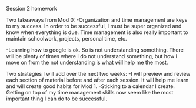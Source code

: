 Session 2 homework

Two takeaways from Mod 0:
  -Organization and time management are keys to my success. In order to be successful, I must be super organized and know when everything is due. Time management is also really important to maintain schoolwork, projects, personal time, etc.

  -Learning how to google is ok. So is not understanding something. There will be plenty of times where I do not understand something, but how i move on from the not understanding is what will help me the most.

Two strategies I will add over the next two weeks:
  -I will preview and review each section of material before and after each session. It will help me learn and will create good habits for Mod 1.
  -Sticking to a calendar I create. Getting on top of my time management skills now seem like the most important thing I can do to be successful.
